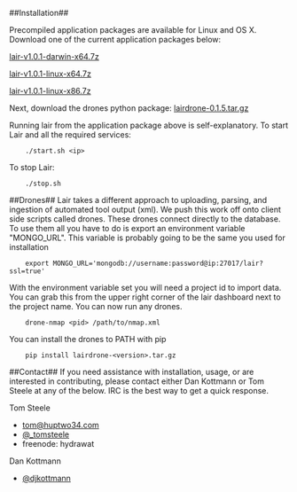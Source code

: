 ##Installation##

Precompiled application packages are available for Linux and OS X. Download one of the current application packages below:

[lair-v1.0.1-darwin-x64.7z](https://github.com/fishnetsecurity/Lair/releases/download/v1.0.1/lair-v1.0.1-darwin-x64.7z)

[lair-v1.0.1-linux-x64.7z](https://github.com/fishnetsecurity/Lair/releases/download/v1.0.1/lair-v1.0.1-linux-x64.7z)

[lair-v1.0.1-linux-x86.7z](https://github.com/fishnetsecurity/Lair/releases/download/v1.0.1/lair-v1.0.1-linux-x86.7z)

Next, download the drones python package: [lairdrone-0.1.5.tar.gz](https://github.com/fishnetsecurity/Lair/releases/download/v1.0.1/lairdrone-0.1.5.tar.gz)

Running lair from the application package above is self-explanatory.
To start Lair and all the required services:


        ./start.sh <ip>

To stop Lair:


        ./stop.sh


##Drones##
Lair takes a different approach to uploading, parsing, and ingestion of automated tool output (xml). We push this work off onto client side scripts called drones. These drones connect directly to the database. To use them all you have to do is export an environment variable "MONGO_URL". This variable is probably going to be the same you used for installation


        export MONGO_URL='mongodb://username:password@ip:27017/lair?ssl=true'

With the environment variable set you will need a project id to import data. You can grab this from the upper right corner of the lair dashboard next to the project name. You can now run any drones.


        drone-nmap <pid> /path/to/nmap.xml

You can install the drones to PATH with pip


        pip install lairdrone-<version>.tar.gz
        

##Contact##
If you need assistance with installation, usage, or are interested in contributing, please contact either Dan Kottmann or Tom Steele at any of the below. IRC is the best way to get a quick response.

Tom Steele
- tom@huptwo34.com
- [@_tomsteele](https://twitter.com/_tomsteele)
- freenode: hydrawat

Dan Kottmann
- [@djkottmann](https://twitter.com/djkottmann)
